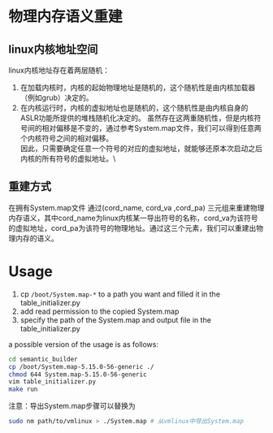# 物理内存语义重建
## linux内核地址空间
linux内核地址存在着两层随机：
1. 在加载内核时，内核的起始物理地址是随机的，这个随机性是由内核加载器（例如grub）决定的。
2. 在内核运行时，内核的虚拟地址也是随机的，这个随机性是由内核自身的ASLR功能所提供的堆栈随机化决定的。
虽然存在这两重随机性，但是内核符号间的相对偏移是不变的，通过参考System.map文件，我们可以得到任意两个内核符号之间的相对偏移。\
因此，只需要确定任意一个符号的对应的虚拟地址，就能够还原本次启动之后内核的所有符号的虚拟地址。\

## 重建方式
在拥有System.map文件
通过(cord_name, cord_va ,cord_pa) 三元组来重建物理内存语义，其中cord_name为linux内核某一导出符号的名称，cord_va为该符号的虚拟地址，cord_pa为该符号的物理地址。通过这三个元素，我们可以重建出物理内存的语义。

# Usage

1. cp `/boot/System.map-*` to a path you want and filled it in the table_initializer.py
2. add read permission to the copied System.map
3. specify the path of the System.map and output file in the table_initializer.py

a possible version of the usage is as follows:
```bash
cd semantic_builder
cp /boot/System.map-5.15.0-56-generic ./
chmod 644 System.map-5.15.0-56-generic
vim table_initializer.py
make run
```

注意：导出System.map步骤可以替换为
```bash
sudo nm path/to/vmlinux > ./System.map # 从vmlinux中导出System.map
```